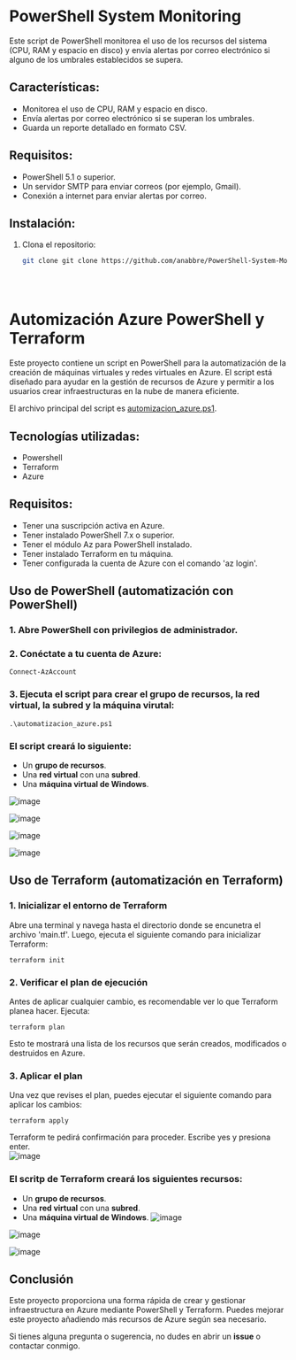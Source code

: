 # PowerShell System Monitoring

Este script de PowerShell monitorea el uso de los recursos del sistema (CPU, RAM y espacio en disco) y envía alertas por correo electrónico si alguno de los umbrales establecidos se supera.

## Características:
- Monitorea el uso de CPU, RAM y espacio en disco.
- Envía alertas por correo electrónico si se superan los umbrales.
- Guarda un reporte detallado en formato CSV.

## Requisitos:
- PowerShell 5.1 o superior.
- Un servidor SMTP para enviar correos (por ejemplo, Gmail).
- Conexión a internet para enviar alertas por correo.

## Instalación:
1. Clona el repositorio:
   ```bash
   git clone git clone https://github.com/anabbre/PowerShell-System-Monitoring.git





# Automización Azure PowerShell y Terraform

Este proyecto contiene un script en PowerShell para la automatización de la creación de máquinas virtuales y redes virtuales en Azure. El script está diseñado para ayudar en la gestión de recursos de Azure y permitir a los usuarios crear infraestructuras en la nube de manera eficiente. 


El archivo principal del script es [automizacion_azure.ps1](./automizacion_azure.ps1).  

## Tecnologías utilizadas:  
- Powershell
- Terraform
- Azure
  
  
## Requisitos:

- Tener una suscripción activa en Azure.
- Tener instalado PowerShell 7.x o superior.
- Tener el módulo Az para PowerShell instalado.
- Tener instalado Terraform en tu máquina.
- Tener configurada la cuenta de Azure con el comando 'az login'.
  
  

## Uso de PowerShell (automatización con PowerShell)

### 1. Abre PowerShell con privilegios de administrador.
### 2. Conéctate a tu cuenta de Azure:
```
Connect-AzAccount
```
### 3. Ejecuta el script para crear el grupo de recursos, la red virtual, la subred y la máquina virutal:
```
.\automatizacion_azure.ps1
```

### El script creará lo siguiente:

- Un **grupo de recursos**.
- Una **red virtual** con una **subred**.
- Una **máquina virtual de Windows**.

![image](https://github.com/user-attachments/assets/55c12f54-43a6-4ae7-baab-064934a1c5a3)
  



![image](https://github.com/user-attachments/assets/af71e16f-d7e4-497d-a07c-2d54ac81e107)  




![image](https://github.com/user-attachments/assets/feee644e-4289-41fc-adbf-c94536a59661)




![image](https://github.com/user-attachments/assets/fde64924-286d-4717-8dd6-8ffca645cb39)  


## Uso de Terraform (automatización en Terraform)  

### 1. Inicializar el entorno de Terraform  
Abre una terminal y navega hasta el directorio donde se encunetra el archivo 'main.tf'. Luego, ejecuta el siguiente comando para inicializar Terraform:  
```
terraform init
```
### 2. Verificar el plan de ejecución  
Antes de aplicar cualquier cambio, es recomendable ver lo que Terraform planea hacer. Ejecuta:  
```
terraform plan
```
Esto te mostrará una lista de los recursos que serán creados, modificados o destruidos en Azure.  
### 3. Aplicar el plan  
Una vez que revises el plan, puedes ejecutar el siguiente comando para aplicar los cambios:  
```
terraform apply
```
Terraform te pedirá confirmación para proceder. Escribe yes y presiona enter.    
![image](https://github.com/user-attachments/assets/7ee21779-ca6b-4d89-bfba-e6327a173e8e)


### El scritp de Terraform creará los siguientes recursos:  

- Un **grupo de recursos**.
- Una **red virtual** con una **subred**.
- Una **máquina virtual de Windows**.
![image](https://github.com/user-attachments/assets/5f1c4eb6-c521-40d8-951d-b5f3604c01a8)

![image](https://github.com/user-attachments/assets/06bfd41c-172c-4f21-934d-7bda8a69a4ae)
  

![image](https://github.com/user-attachments/assets/804832e8-aa23-461d-807c-ac3fdf2998cf)



## Conclusión
Este proyecto proporciona una forma rápida de crear y gestionar infraestructura en Azure mediante PowerShell y Terraform. Puedes mejorar este proyecto añadiendo más recursos de Azure según sea necesario.

Si tienes alguna pregunta o sugerencia, no dudes en abrir un **issue** o contactar conmigo.

  





